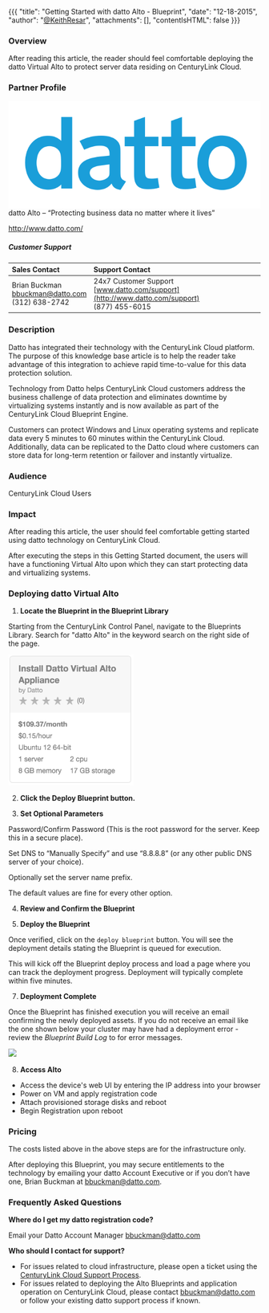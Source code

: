 {{{
  "title": "Getting Started with datto Alto - Blueprint",
  "date": "12-18-2015",
  "author": "<a href='https://twitter.com/KeithResar'>@KeithResar</a>",
  "attachments": [],
  "contentIsHTML": false
}}}



### Overview

After reading this article, the reader should feel comfortable deploying the datto Virtual Alto to protect server
data residing on CenturyLink Cloud.

### Partner Profile

<img src="../../images/datto/datto_logo_blue.png" style="border:0;float:right;">

datto Alto – “Protecting business data no matter where it lives”

http://www.datto.com/

##### Customer Support

|Sales Contact   	| Support Contact	|
|:-	|	:-	|
|Brian Buckman<br>bbuckman@datto.com<br>(312) 638-2742   	| 24x7 Customer Support<br> [www.datto.com/support](http://www.datto.com/support)<br>(877) 455-6015	|


### Description

Datto has integrated their technology with the CenturyLink Cloud platform. The purpose of this knowledge base article is to help the reader 
take advantage of this integration to achieve rapid time-to-value for this data protection solution.

Technology from Datto helps CenturyLink Cloud customers address the business challenge of data protection and eliminates downtime by 
virtualizing systems instantly and is now available as part of the CenturyLink Cloud Blueprint Engine.

Customers can protect Windows and Linux operating systems and replicate data every 5 minutes to 60 minutes within the CenturyLink Cloud. 
Additionally, data can be replicated to the Datto cloud where customers can store data for long-term retention or failover and instantly virtualize.


### Audience

CenturyLink Cloud Users


### Impact

After reading this article, the user should feel comfortable getting started using datto technology on CenturyLink Cloud.

After executing the steps in this Getting Started document, the users will have a functioning Virtual Alto upon which they 
can start protecting data and virtualizing systems.


### Deploying datto Virtual Alto

1. **Locate the Blueprint in the Blueprint Library**

  Starting from the CenturyLink Control Panel, navigate to the Blueprints Library. Search for "datto Alto" in the keyword search on the right side of the page.

  <img src="../../images/datto/blueprint_tile.png" style="border:0;max-width:250px;">


2. **Click the Deploy Blueprint button.**

3. **Set Optional Parameters**

  Password/Confirm Password (This is the root password for the server. Keep this in a secure place).  

  Set DNS to “Manually Specify” and use “8.8.8.8” (or any other public DNS server of your choice).

  Optionally set the server name prefix.

  The default values are fine for every other option.

4. **Review and Confirm the Blueprint**

5. **Deploy the Blueprint**

  Once verified, click on the `deploy blueprint` button. You will see the deployment details stating the Blueprint is queued for execution.

  This will kick off the Blueprint deploy process and load a page where you can track the deployment progress. Deployment will typically complete within five minutes.

7. **Deployment Complete**

  Once the Blueprint has finished execution you will receive an email confirming the newly deployed assets.  If you do not receive an email like the one shown below your cluster may have had a deployment error - review the *Blueprint Build Log* to for error messages.

  <img src="../../images/datto/deploy_complete_email.png" style="border:0;width:70%;">

8. **Access Alto**

  * Access the device's web UI by entering the IP address into your browser
  * Power on VM and apply registration code
  * Attach provisioned storage disks and reboot
  * Begin Registration upon reboot


### Pricing

The costs listed above in the above steps are for the infrastructure only.

After deploying this Blueprint, you may secure entitlements to the technology by emailing your datto
Account Executive or if you don’t have one, Brian Buckman at bbuckman@datto.com.


### Frequently Asked Questions

**Where do I get my datto registration code?**

Email your Datto Account Manager bbuckman@datto.com


**Who should I contact for support?**

* For issues related to cloud infrastructure, please open a ticket using the [CenturyLink Cloud Support Process](../../Support/how-do-i-report-a-support-issue.md).
* For issues related to deploying the Alto Blueprints and application operation on CenturyLink Cloud, please contact bbuckman@datto.com or follow your existing datto support process if known.


